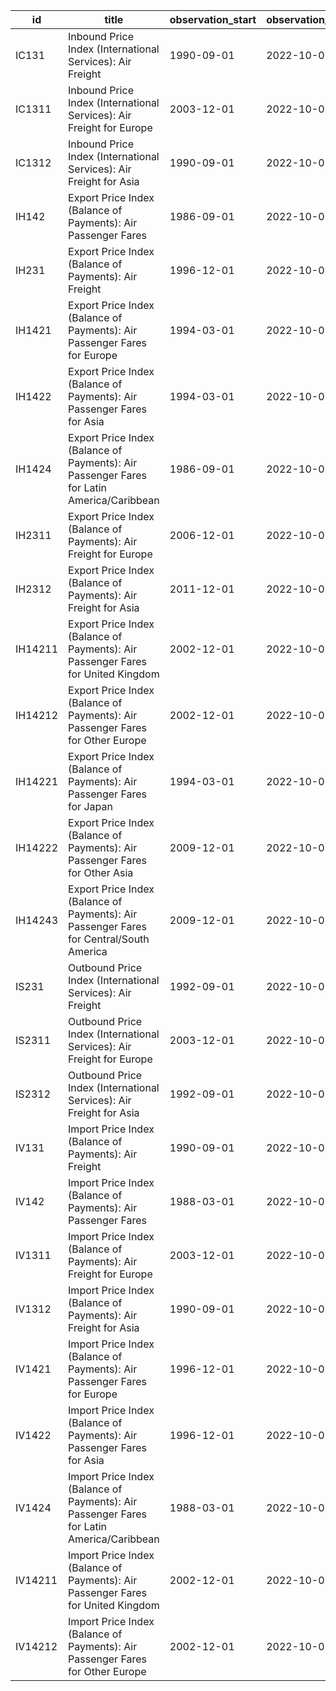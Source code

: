 | id      | title                                                                                     | observation_start   | observation_end   |
|---------|-------------------------------------------------------------------------------------------|---------------------|-------------------|
| IC131   | Inbound Price Index (International Services): Air Freight                                 | 1990-09-01          | 2022-10-01        |
| IC1311  | Inbound Price Index (International Services): Air Freight for Europe                      | 2003-12-01          | 2022-10-01        |
| IC1312  | Inbound Price Index (International Services): Air Freight for Asia                        | 1990-09-01          | 2022-10-01        |
| IH142   | Export Price Index (Balance of Payments): Air Passenger Fares                             | 1986-09-01          | 2022-10-01        |
| IH231   | Export Price Index (Balance of Payments): Air Freight                                     | 1996-12-01          | 2022-10-01        |
| IH1421  | Export Price Index (Balance of Payments): Air Passenger Fares for Europe                  | 1994-03-01          | 2022-10-01        |
| IH1422  | Export Price Index (Balance of Payments): Air Passenger Fares for Asia                    | 1994-03-01          | 2022-10-01        |
| IH1424  | Export Price Index (Balance of Payments): Air Passenger Fares for Latin America/Caribbean | 1986-09-01          | 2022-10-01        |
| IH2311  | Export Price Index (Balance of Payments): Air Freight for Europe                          | 2006-12-01          | 2022-10-01        |
| IH2312  | Export Price Index (Balance of Payments): Air Freight for Asia                            | 2011-12-01          | 2022-10-01        |
| IH14211 | Export Price Index (Balance of Payments): Air Passenger Fares for United Kingdom          | 2002-12-01          | 2022-10-01        |
| IH14212 | Export Price Index (Balance of Payments): Air Passenger Fares for Other Europe            | 2002-12-01          | 2022-10-01        |
| IH14221 | Export Price Index (Balance of Payments): Air Passenger Fares for Japan                   | 1994-03-01          | 2022-10-01        |
| IH14222 | Export Price Index (Balance of Payments): Air Passenger Fares for Other Asia              | 2009-12-01          | 2022-10-01        |
| IH14243 | Export Price Index (Balance of Payments): Air Passenger Fares for Central/South America   | 2009-12-01          | 2022-10-01        |
| IS231   | Outbound Price Index (International Services): Air Freight                                | 1992-09-01          | 2022-10-01        |
| IS2311  | Outbound Price Index (International Services): Air Freight for Europe                     | 2003-12-01          | 2022-10-01        |
| IS2312  | Outbound Price Index (International Services): Air Freight for Asia                       | 1992-09-01          | 2022-10-01        |
| IV131   | Import Price Index (Balance of Payments): Air Freight                                     | 1990-09-01          | 2022-10-01        |
| IV142   | Import Price Index (Balance of Payments): Air Passenger Fares                             | 1988-03-01          | 2022-10-01        |
| IV1311  | Import Price Index (Balance of Payments): Air Freight for Europe                          | 2003-12-01          | 2022-10-01        |
| IV1312  | Import Price Index (Balance of Payments): Air Freight for Asia                            | 1990-09-01          | 2022-10-01        |
| IV1421  | Import Price Index (Balance of Payments): Air Passenger Fares for Europe                  | 1996-12-01          | 2022-10-01        |
| IV1422  | Import Price Index (Balance of Payments): Air Passenger Fares for Asia                    | 1996-12-01          | 2022-10-01        |
| IV1424  | Import Price Index (Balance of Payments): Air Passenger Fares for Latin America/Caribbean | 1988-03-01          | 2022-10-01        |
| IV14211 | Import Price Index (Balance of Payments): Air Passenger Fares for United Kingdom          | 2002-12-01          | 2022-10-01        |
| IV14212 | Import Price Index (Balance of Payments): Air Passenger Fares for Other Europe            | 2002-12-01          | 2022-10-01        |